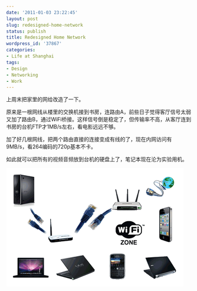 ```yaml
---
date: '2011-01-03 23:22:45'
layout: post
slug: redesigned-home-network
status: publish
title: Redesigned Home Network
wordpress_id: '37867'
categories:
- Life at Shanghai
tags:
- Design
- Networking
- Work
---
```


上周末把家里的网给改造了一下。




  
原来是一根网线从楼里的交换机接到书房，连路由A，前些日子觉得客厅信号太弱又加了路由B，通过WiFi桥接。这样信号倒是稳定了，但传输率不高，从客厅连到书房的台机FTP才1MB/s左右，看电影远远不够。




加了好几根网线，把两个路由直接的连接变成有线的了，现在内网访问有9MB/s，看264编码的720p基本不卡。  
  
如此就可以把所有的视频音频放到台机的硬盘上了，笔记本现在沦为实验用机。




![Home network](/images/in_post/qingnetwork.png)

